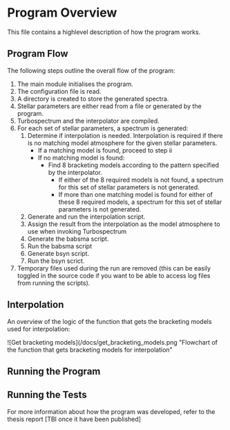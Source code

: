 # Program Overview

This file contains a highlevel description of how the program works.

## Program Flow

The following steps outline the overall flow of the program:
1. The main module initialises the program.
2. The configuration file is read.
3. A directory is created to store the generated spectra. 
4. Stellar parameters are either read from a file or generated by the program.
5. Turbospectrum and the interpolator are compiled. 
6. For each set of stellar parameters, a spectrum is generated:
    1. Determine if interpolation is needed. Interpolation is required if there is no matching model atmosphere for the given stellar parameters.
        - If a matching model is found, proceed to step ii
        - If no matching model is found:
            - Find 8 bracketing models according to the pattern specified by the interpolator.
                - If either of the 8 required models is not found, a spectrum for this set of stellar parameters is not generated. 
                - If more than one matching model is found for either of these 8 required models, a spectrum for this set of stellar parameters is not generated.
    2. Generate and run the interpolation script.
    3. Assign the result from the interpolation as the model atmosphere to use when invoking Turbospectrum
    4. Generate the babsma script.
    5. Run the babsma script
    6. Generate bsyn script.
    7. Run the bsyn scrict.
7. Temporary files used during the run are removed (this can be easily toggled in the source code if you want to be able to access log files from running the scripts).

## Interpolation
An overview of the logic of the function that gets the bracketing models used for interpolation:

![Get bracketing models](/docs/get_bracketing_models.png "Flowchart of the function that gets bracketing models for interpolation"

## Running the Program

## Running the Tests


For more information about how the program was developed, refer to the thesis report [TBI once it have been published]
